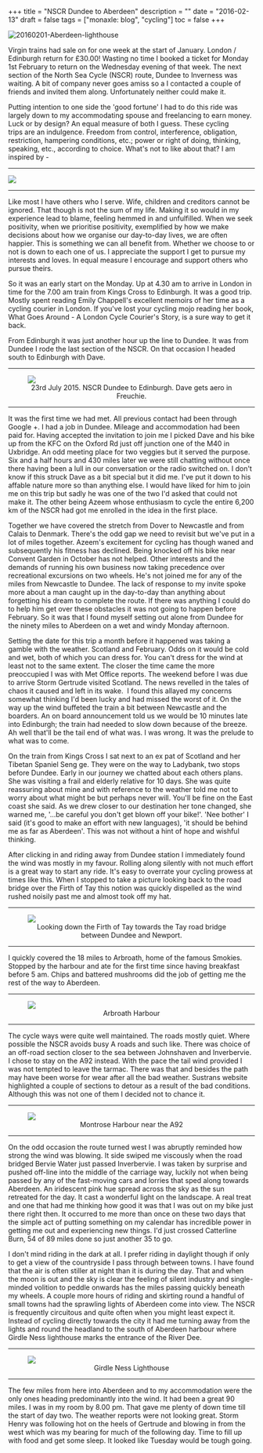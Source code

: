 +++
title = "NSCR  Dundee to Aberdeen"
description = ""
date = "2016-02-13"
draft = false
tags = ["monaxle: blog", "cycling"]
toc = false
+++

<img src="" alt="20160201-Aberdeen-lighthouse" border="0">


Virgin trains had sale on for one week at the start of January. London / Edinburgh return for £30.00! Wasting no time I booked a ticket for Monday 1st February to return on the Wednesday evening of that week. The next section of the North Sea Cycle (NSCR) route, Dundee to Inverness was waiting. A bit of company never goes amiss so a I contacted a couple of friends and invited them along. Unfortunately neither could make it.

Putting intention to one side the 'good fortune' I had to do this ride was largely down to my accommodating spouse and freelancing to earn money. Luck or by design? An equal measure of both I guess. These cycling trips are an indulgence. Freedom from control, interference, obligation, restriction, hampering conditions, etc.; power or right of doing, thinking, speaking, etc., according to choice. What's not to like about that? I am inspired by - 

---
<img style="display:block;margin:auto" src="https://i.ibb.co/JWxkFQ2C/dreams.png">

---

Like most I have others who I serve. Wife, children and creditors cannot be ignored. That though is not the sum of my life. Making it so would in my experience lead to blame, feeling hemmed in and unfulfilled. When we seek positivity, when we prioritise positivity, exemplified by how we make decisions about how we organise our day-to-day lives, we are often happier. This is something we can all benefit from. Whether we choose to or not is down to each one of us. I appreciate the support I get to pursue my interests and loves. In equal measure I encourage and support others who pursue theirs.

So it was an early start on the Monday. Up at 4.30 am to arrive in London in time for the 7.00 am train from Kings Cross to Edinburgh. It was a good trip. Mostly spent reading Emily Chappell's excellent memoirs of her time as a cycling courier in London. If you've lost your cycling mojo reading her book, What Goes Around - A London Cycle Courier's Story, is a sure way to get it back.

From Edinburgh it was just another hour up the line to Dundee. It was from Dundee I rode the last section of the NSCR. On that occasion I headed south to Edinburgh with Dave.

---

<figure style="text-align: center">
  <img style="display:block;margin:auto" src="https://i.ibb.co/zWh9cvKS/20150723-Dave-in-Freuchie.png">
  <figcaption>23rd July 2015. NSCR Dundee to Edinburgh. Dave gets aero in Freuchie.</figcaption>
</figure>

---

It was the first time we had met. All previous contact had been through Google +. I had a job in Dundee. Mileage and accommodation had been paid for. Having accepted the invitation to join me I picked Dave and his bike up from the KFC on the Oxford Rd just off junction one of the M40 in Uxbridge. An odd meeting place for two veggies but it served the purpose. Six and a half hours and 430 miles later we were still chatting without once there having been a lull in our conversation or the radio switched on. I don't know if this struck Dave as a bit special but it did me. I've put it down to his affable nature more so than anything else. I would have liked for him to join me on this trip but sadly he was one of the two I'd asked that could not make it. The other being Azeem whose enthusiasm to cycle the entire 6,200 km of the NSCR had got me enrolled in the idea in the first place.

Together we have covered the stretch from Dover to Newcastle and from Calais to Denmark. There's the odd gap we need to revisit but we've put in a lot of miles together. Azeem's excitement for cycling has though waned and subsequently his fitness has declined. Being knocked off his bike near Convent Garden in October has not helped. Other interests and the demands of running his own business now taking precedence over recreational excursions on two wheels. He's not joined me for any of the miles from Newcastle to Dundee. The lack of response to my invite spoke more about a man caught up in the day-to-day than anything about forgetting his dream to complete the route. If there was anything I could do to help him get over these obstacles it was not going to happen before February. So it was that I found myself setting out alone from Dundee for the ninety miles to Aberdeen on a wet and windy Monday afternoon.

Setting the date for this trip a month before it happened was taking a gamble with the weather. Scotland and February. Odds on it would be cold and wet, both of which you can dress for. You can't dress for the wind at least not to the same extent. The closer the time came the more preoccupied I was with Met Office reports. The weekend before I was due to arrive Storm Gertrude visited Scotland. The news revelled in the tales of chaos it caused and left in its wake.  I found this allayed my concerns somewhat thinking I'd been lucky and had missed the worst of it. On the way up the wind buffeted the train a bit between Newcastle and the boarders. An on board announcement told us we would be 10 minutes late into Edinburgh; the train had needed to slow down because of the breeze. Ah well that'll be the tail end of what was. I was wrong. It was the prelude to what was to come.

On the train from Kings Cross I sat next to an ex pat of Scotland and her Tibetan Spaniel Seng ge. They were on the way to Ladybank, two stops before Dundee. Early in our journey we chatted about each others plans. She was visiting a frail and elderly relative for 10 days. She was quite reassuring about mine and with reference to the weather told me not to worry about what might be but perhaps never will. You'll be fine on the East coast she said. As we drew closer to our destination her tone changed, she warned me, '...be careful you don't get blown off your bike!'. 'Nee bother' I said (it's good to make an effort with new languages), 'it should be behind me as far as Aberdeen'. This was not without a hint of hope and wishful thinking.

After clicking in and riding away from Dundee station I immediately found the wind was mostly in my favour. Rolling along silently with not much effort is a great way to start any ride. It's easy to overrate your cycling prowess at times like this. When I stopped to take a picture looking back to the road bridge over the Firth of Tay this notion was quickly dispelled as the wind rushed noisily past me and almost took off my hat.

---

<figure style="text-align: center">
  <img style="display:block;margin:auto" src="https://i.ibb.co/sv1mJtgZ/20160201-Firth-of-Fay.png">
  <figcaption>Looking down the Firth of Tay towards the Tay road bridge between Dundee and Newport.</figcaption>
</figure>

---

I quickly covered the 18 miles to Arbroath, home of the famous Smokies. Stopped by the harbour and ate for the first time since having breakfast before 5 am. Chips and battered mushrooms did the job of getting me the rest of the way to Aberdeen.

---

<figure style="text-align: center">
  <img style="display:block;margin:auto" src="https://i.ibb.co/Y7DckDhV/20160201-Arbroath-Harbour.png">
  <figcaption>Arbroath Harbour</figcaption>
</figure>

---

The cycle ways were quite well maintained. The roads mostly quiet. Where possible the NSCR avoids busy A roads and such like. There was choice of an off-road section closer to the sea between Johnshaven and Inverbervie. I chose to stay on the A92 instead. With the pace the tail wind provided I was not tempted to leave the tarmac. There was that and besides the path may have been worse for wear after all the bad weather. Sustrans website highlighted a couple of sections to detour as a result of the bad conditions. Although this was not one of them I decided not to chance it. 

---

<figure style="text-align: center">
  <img style="display:block;margin:auto" src="https://i.ibb.co/mrJPbwrV/20160201-Montrose.png">
  <figcaption>Montrose Harbour near the A92</figcaption>
</figure>

---

On the odd occasion the route turned west I was abruptly reminded how strong the wind was blowing. It side swiped me viscously when the road bridged Bervie Water just passed Inverbervie. I was taken by surprise and pushed off-line into the middle of the carriage way, luckily not when being passed by any of the fast-moving cars and lorries that sped along towards Aberdeen. An iridescent pink hue spread across the sky as the sun retreated for the day. It cast a wonderful light on the landscape. A real treat and one that had me thinking how good it was that I was out on my bike just there right then. It occurred to me more than once on these two days that the simple act of putting something on my calendar has incredible power in getting me out and experiencing new things. I'd just crossed Catterline Burn, 54 of 89 miles done so just another 35 to go.

I don't mind riding in the dark at all. I prefer riding in daylight though if only to get a view of the countryside I pass through between towns. I have found that the air is often stiller at night than it is during the day. That and when the moon is out and the sky is clear the feeling of silent industry and single-minded volition to peddle onwards has the miles passing quickly beneath my wheels. A couple more hours of riding and skirting round a handful of small towns had the sprawling lights of Aberdeen come into view. The NSCR is frequently circuitous and quite often when you might least expect it. Instead of cycling directly towards the city it had me turning away from the lights and round the headland to the south of Aberdeen harbour where Girdle Ness lighthouse marks the entrance of the River Dee.
***
<figure style="text-align: center">
  <img style="display:block;margin:auto" src="https://i.ibb.co/qLjQjjH9/20160201-Aberdeen-lighthouse.png">
  <figcaption>Girdle Ness Lighthouse</figcaption>
</figure>

***

The few miles from here into Aberdeen and to my accommodation were the only ones heading predominantly into the wind. It had been a great 90 miles. I was in my room by 8.00 pm. That gave me plenty of down time till the start of day two. The weather reports were not looking great. Storm Henry was following hot on the heels of Gertrude and blowing in from the west which was my bearing for much of the following day. Time to fill up with food and get some sleep. It looked like Tuesday would be tough going.